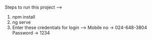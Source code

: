 Steps to run this project --> 
1. npm install 
2. ng serve 
3. Enter these credentials for login --> 
    Mobile no ->  024-648-3804
    Password -> 1234

